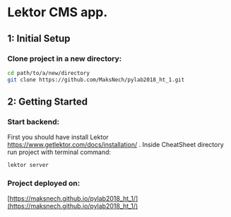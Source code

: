 # Lektor CMS app.

## 1: Initial Setup

### Clone project in a new directory:
```bash
cd path/to/a/new/directory
git clone https://github.com/MaksNech/pylab2018_ht_1.git
```

## 2: Getting Started

### Start backend:
First you should have install Lektor https://www.getlektor.com/docs/installation/ .
Inside CheatSheet directory run project with terminal command:
```bash
lektor server
```
### Project deployed on:
[https://maksnech.github.io/pylab2018_ht_1/](https://maksnech.github.io/pylab2018_ht_1/)

